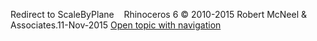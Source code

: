 ---
---

Redirect to ScaleByPlane&#160;
&#160;
Rhinoceros 6 © 2010-2015 Robert McNeel &amp; Associates.11-Nov-2015
 [Open topic with navigation](scalebyplane.html) 

